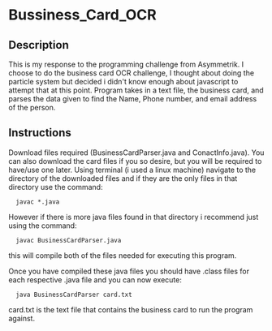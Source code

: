 # Bussiness_Card_OCR
## Description
  This is my response to the programming challenge from Asymmetrik. I choose to do the business card OCR challenge,
  I thought about doing the particle system but decided i didn't know enough about javascript to attempt that at this point. 
  Program takes in a text file, the business card, and parses the data given to find the Name, Phone number, and email address
  of the person.

## Instructions 
  Download files required (BusinessCardParser.java and ConactInfo.java). You can also download the card files if you so
  desire, but you will be required to have/use one later. Using terminal (i used a linux machine) navigate to the 
  directory of the downloaded files and if they are the only files in that directory use the command:  
  ```
    javac *.java 
  ```
  However if there is more java files found in that directory i recommend just using the command:
  ```
    javac BusinessCardParser.java
  ```
  this will compile both of the files needed for executing this program. 
  
  Once you have compiled these java files you should have .class files for each respective .java file and you can now execute:
  ```
    java BusinessCardParser card.txt
  ```
  card.txt is the text file that contains the business card to run the program against.
  
